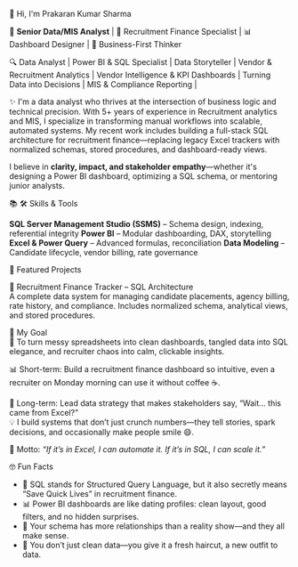👋 Hi, I'm Prakaran Kumar Sharma

🎯 **Senior Data/MIS Analyst** | 💼 Recruitment Finance Specialist | 📊 Dashboard Designer | 🧠 Business-First Thinker

🔍 Data Analyst | Power BI & SQL Specialist | Data Storyteller | Vendor & Recruitment Analytics | Vendor Intelligence & KPI Dashboards | Turning Data into Decisions | MIS & Compliance Reporting |  

✨ I'm a data analyst who thrives at the intersection of business logic and technical precision. With 5+ years of experience in Recruitment analytics and MIS, I specialize in transforming manual workflows into scalable, automated systems. My recent work includes building a full-stack SQL architecture for recruitment finance—replacing legacy Excel trackers with normalized schemas, stored procedures, and dashboard-ready views.

I believe in **clarity, impact, and stakeholder empathy**—whether it's designing a Power BI dashboard, optimizing a SQL schema, or mentoring junior analysts.

📚 🛠️ Skills & Tools

**SQL Server Management Studio (SSMS)** – Schema design, indexing, referential integrity
**Power BI** – Modular dashboarding, DAX, storytelling
**Excel & Power Query** – Advanced formulas, reconciliation
**Data Modeling** – Candidate lifecycle, vendor billing, rate governance

📂 Featured Projects

🔹 Recruitment Finance Tracker – SQL Architecture  
A complete data system for managing candidate placements, agency billing, rate history, and compliance. Includes normalized schema, analytical views, and stored procedures.  

🎯 My Goal  
🚀 To turn messy spreadsheets into clean dashboards, tangled data into SQL elegance, and recruiter chaos into calm, clickable insights.  

📊 Short-term: Build a recruitment finance dashboard so intuitive, even a recruiter on Monday morning can use it without coffee ☕.  

🧠 Long-term: Lead data strategy that makes stakeholders say, “Wait… this came from Excel?”  
💡 I build systems that don’t just crunch numbers—they tell stories, spark decisions, and occasionally make people smile 😄.  

📌 Motto: *“If it’s in Excel, I can automate it. If it’s in SQL, I can scale it.”*


🤓 Fun Facts 

- 🧠 SQL stands for Structured Query Language, but it also secretly means “Save Quick Lives” in recruitment finance.
- 📊 Power BI dashboards are like dating profiles: clean layout, good filters, and no hidden surprises.
- 🧠 Your schema has more relationships than a reality show—and they all make sense.
- 🧹 You don’t just clean data—you give it a fresh haircut, a new outfit to data.
